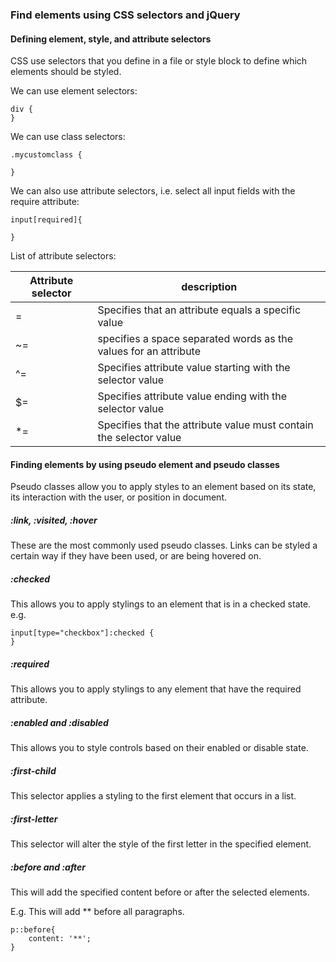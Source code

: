 ### Find elements using CSS selectors and jQuery

#### Defining element, style, and attribute selectors

CSS use selectors that you define in a file or style block to define which elements should be styled.

We can use element selectors:
```
div {
}
```

We can use class selectors:
```
.mycustomclass {

}
```
We can also use attribute selectors, i.e. select all input fields with the require attribute:

```
input[required]{ 

}
```

List of attribute selectors:

| Attribute selector| description|
|---|---|
| = | Specifies that an attribute equals a specific value|
| ~= | specifies a space separated words as the values for an attribute |
|^= | Specifies attribute value starting with the selector value|
| $= | Specifies attribute value ending with the selector value|
|*=| Specifies that the attribute value must contain the selector value|

#### Finding elements by using pseudo element and pseudo classes

Pseudo classes allow you to apply styles to an element based on its state, its interaction with the user, or position in document.

##### :link, :visited, :hover
These are the most commonly used pseudo classes.
Links can be styled a certain way if they have been used, or are being hovered on.

##### :checked

This allows you to apply stylings to an element that is in a checked state.  e.g.
```
input[type="checkbox"]:checked {
}
```

##### :required

This allows you to apply stylings to any element that have the required attribute.

##### :enabled and :disabled

This allows you to style controls based on their enabled or disable state.

##### :first-child

This selector applies a styling to the first element that occurs in a list.

##### :first-letter

This selector will alter the style of the first letter in the specified element.


##### :before and :after

This will add the specified content before or after the selected elements.

E.g. This will add ** before all paragraphs.    

```
p::before{
    content: '**';
}
```